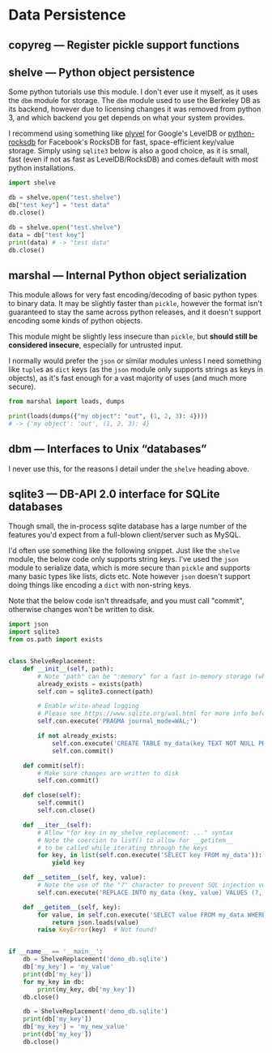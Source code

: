 # Data Persistence

## copyreg — Register pickle support functions



## shelve — Python object persistence

Some python tutorials use this module. I don't ever use it myself, as it uses the `dbm` module for storage. The `dbm` module used to use the Berkeley DB as its backend, however due to licensing changes it was removed from python 3, and which backend you get depends on what your system provides. 

I recommend using something like [plyvel](https://plyvel.readthedocs.io/en/latest/) for Google's LevelDB or [python-rocksdb](https://python-rocksdb.readthedocs.io/en/latest/) for Facebook's RocksDB for fast, space-efficient key/value storage. Simply using `sqlite3` below is also a good choice, as it is small, fast (even if not as fast as LevelDB/RocksDB) and comes default with most python installations.

```python
import shelve

db = shelve.open("test.shelve")
db["test key"] = "test data"
db.close()

db = shelve.open("test.shelve")
data = db["test key"]
print(data) # -> "test data"
db.close()
```

## marshal — Internal Python object serialization

This module allows for very fast encoding/decoding of basic python types to binary data. It may be slightly faster than `pickle`, however the format isn't guaranteed to stay the same across python releases, and it doesn't support encoding some kinds of python objects. 

This module might be slightly less insecure than `pickle`, but <b>should still be considered insecure</b>, especially for untrusted input.

I normally would prefer the `json` or similar modules unless I need something like `tuple`s as `dict` keys (as the `json` module only supports strings as keys in objects), as it's fast enough for a vast majority of uses (and much more secure).

```python
from marshal import loads, dumps

print(loads(dumps({"my object": "out", (1, 2, 3): 4})))
# -> {'my object': 'out', (1, 2, 3): 4}
```

## dbm — Interfaces to Unix “databases”

I never use this, for the reasons I detail under the `shelve` heading above.

## sqlite3 — DB-API 2.0 interface for SQLite databases

Though small, the in-process sqlite database has a large number of the features you'd expect from a full-blown client/server such as MySQL.

I'd often use something like the following snippet. Just like the `shelve` module, the below code only supports string keys. I've used the `json` module to serialize data, which is more secure than `pickle` and supports many basic types like lists, dicts etc. Note however `json` doesn't support doing things like encoding a `dict` with non-string keys.

Note that the below code isn't threadsafe, and you must call "commit", otherwise changes won't be written to disk.

```python
import json
import sqlite3
from os.path import exists


class ShelveReplacement:
    def __init__(self, path):
        # Note "path" can be ":memory" for a fast in-memory storage (which is lost on exit)
        already_exists = exists(path)
        self.con = sqlite3.connect(path)

        # Enable write-ahead logging
        # Please see https://www.sqlite.org/wal.html for more info before using this!
        self.con.execute('PRAGMA journal_mode=WAL;')

        if not already_exists:
            self.con.execute('CREATE TABLE my_data(key TEXT NOT NULL PRIMARY KEY, value TEXT NOT NULL);')
            self.con.commit()

    def commit(self):
        # Make sure changes are written to disk
        self.con.commit()

    def close(self):
        self.commit()
        self.con.close()

    def __iter__(self):
        # Allow "for key in my_shelve_replacement: ..." syntax
        # Note the coercion to list() to allow for __getitem__ 
        # to be called while iterating through the keys 
        for key, in list(self.con.execute('SELECT key FROM my_data')):
            yield key

    def __setitem__(self, key, value):
        # Note the use of the "?" character to prevent SQL injection vulnerabilities!
        self.con.execute('REPLACE INTO my_data (key, value) VALUES (?, ?);', (key, json.dumps(value)))

    def __getitem__(self, key):
        for value, in self.con.execute('SELECT value FROM my_data WHERE key = ?;', (key,)):
            return json.loads(value)
        raise KeyError(key)  # Not found!


if __name__ == '__main__':
    db = ShelveReplacement('demo_db.sqlite')
    db['my_key'] = 'my_value'
    print(db['my_key'])
    for my_key in db:
        print(my_key, db['my_key'])
    db.close()

    db = ShelveReplacement('demo_db.sqlite')
    print(db['my_key'])
    db['my_key'] = 'my_new_value'
    print(db['my_key'])
    db.close()
```
